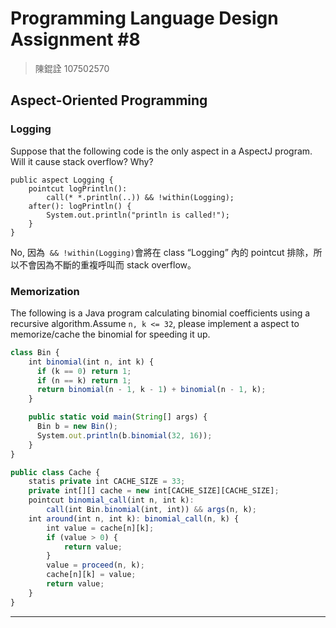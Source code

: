 # Programming Language Design Assignment #8

> 陳錕詮 107502570
>

## **Aspect-Oriented Programming**

### **Logging**

Suppose that the following code is the only aspect in a AspectJ program. Will it cause stack overflow? Why?

```
public aspect Logging {
    pointcut logPrintln():
        call(* *.println(..)) && !within(Logging);
    after(): logPrintln() {
        System.out.println("println is called!");
    }
}
```

No, 因為  `&& !within(Logging)`會將在 class “Logging” 內的 pointcut 排除，所以不會因為不斷的重複呼叫而 stack overflow。

### **Memorization**

The following is a Java program calculating binomial coefficients using a recursive algorithm.Assume `n, k <= 32`, please implement a aspect to memorize/cache the binomial for speeding it up.

```jsx
class Bin {
    int binomial(int n, int k) {
      if (k == 0) return 1;
      if (n == k) return 1;
      return binomial(n - 1, k - 1) + binomial(n - 1, k);
    }

    public static void main(String[] args) {
      Bin b = new Bin();
      System.out.println(b.binomial(32, 16));
    }
}

public class Cache {
	statis private int CACHE_SIZE = 33;
	private int[][] cache = new int[CACHE_SIZE][CACHE_SIZE];
	pointcut binomial_call(int n, int k):
		call(int Bin.binomial(int, int)) && args(n, k);
	int around(int n, int k): binomial_call(n, k) {
		int value = cache[n][k];
		if (value > 0) {
			return value;
		}
		value = proceed(n, k);
		cache[n][k] = value;
		return value;
	}
}
```

---

